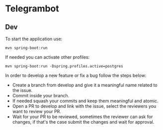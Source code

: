 # Telegrambot

## **Dev**

To start the application use:

```
mvn spring-boot:run
```

If needed you can activate other profiles:

```
mvn spring-boot:run -Dspring.profiles.active=postgres
```

In order to develop a new feature or fix a bug follow the steps below:

- Create a branch from develop and give it a meaningful name related to the issue.
- Commit inside your branch.
- If needed squash your commits and keep them meaningful and atomic.
- Open a PR to develop and link with the issue, select the reviewers you want to review your PR.
- Wait for your PR to be reviewed, sometimes the reviewer can ask for changes, if that's the case submit the changes and wait for approval.


